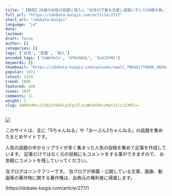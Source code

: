 ```yaml
---
title: "【静岡】28歳の女性の部屋に侵入し「女性の下着を洗濯し部屋に干した50歳の男」を逮捕、警察は男の動機を調査中"
full_url: "https://idobata-kaigis.com/article/2717"
short_url: "idobata-kaigis"
language: "ja"
date: 
lastmod: 
draft: false
author: []
categories: []
tags: ['女性', '部屋', '侵入']
encoded_tags: ['5aWz5oCn', '6YOo5bGL', '5L615YWl']
keywords: []
thumbnail: "https://idobata-kaigis.com/uploads/small_790ab1774b06_d65be0297d.jpg"
popular: 1972
latest: 1410
trend: 1880
featured: 446
views: 1697
comments: 11
weight: 3
slug: aHR0cHMvL2lkb2JhdGEta2FpZ2lzLmNvbS9hcnRpY2xlLzI3MTc=
---
```


![](https://idobata-kaigis.com/uploads/small_790ab1774b06_d65be0297d.jpg)

<div><p class=''>このサイトは、主に「5ちゃんねる」や「おーぷん2ちゃんねる」の話題を集めたまとめサイトです。</p><p>人気の話題の中からリプライが多く集まった人気の投稿を集めて記事を作成しています。 記事だけではなく元の投稿にもコメントをする事ができますので、 お気軽にコメントを残していってください。</p><p class=''>当ブログはリンクフリーです。 当ブログが掲載・公開している文章、画像、動画等の著作物に関する著作権は、出典元の権利者に帰属します。</p></div>

(https//idobata-kaigis.com/article/2717)
